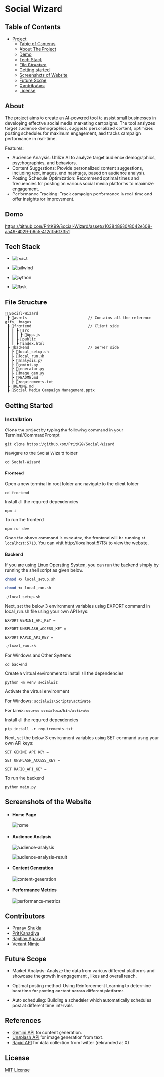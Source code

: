 # Social Wizard

## Table of Contents

- [Project](#social-wizard)
  - [Table of Contents](#table-of-contents)
  - [About The Project](#about)
  - [Demo](#demo)
  - [Tech Stack](#tech-stack)
  - [File Structure](#file-structure)
  - [Getting started](#Getting-Started)
  - [Screenshots of Website](#screenshots-of-website)
  - [Future Scope](#future-scope)
  - [Contributors](#contributors)
  - [License](#license)

## About

The project aims to create an AI-powered tool to assist small businesses in developing effective social media marketing campaigns. The tool analyzes target audience demographics, suggests personalized content, optimizes posting schedules for maximum engagement, and tracks campaign performance in real-time.

Features:

* Audience Analysis: Utilize AI to analyze target audience demographics, psychographics, and behaviors.
* Content Suggestions: Provide personalized content suggestions, including text, images, and hashtags, based on audience analysis.
* Posting Schedule Optimization: Recommend optimal times and frequencies for posting on various social media platforms to maximize engagement.
* Performance Tracking: Track campaign performance in real-time and offer insights for improvement.
  
## Demo

https://github.com/PritK99/Social-Wizard/assets/103848930/8042e608-aa49-4029-b6c5-412c15618351

## Tech Stack

- ![react](https://img.shields.io/badge/React-20232A?style=for-the-badge&logo=react&logoColor=61DAFB)

- ![tailwind](https://img.shields.io/badge/Tailwind_CSS-38B2AC?style=for-the-badge&logo=tailwind-css&logoColor=white)

- ![python](https://img.shields.io/badge/Python-FFD43B?style=for-the-badge&logo=python&logoColor=blue)

- ![flask](https://img.shields.io/badge/flask-%23000.svg?style=for-the-badge&logo=flask&logoColor=white)

## File Structure
```
👨‍💻Social-Wizard
 ┣ 📂assets                            // Contains all the reference gifs, images
 ┣ 📂frontend                          // Client side       
 ┃ ┃ ┣ 📂src                                       
 ┃ ┃ ┃ ┣ 📄App.js
 ┃ ┃ ┣ 📂public 
 ┃ ┃ ┣ 📄index.html
 ┣ 📂backend                           // Server side
 ┃ ┣ 📄local_setup.sh
 ┃ ┣ 📄local_run.sh
 ┃ ┣ 📄analysis.py
 ┃ ┣ 📄gemini.py
 ┃ ┣ 📄generator.py
 ┃ ┣ 📄image_gen.py
 ┃ ┣ 📄README.md 
 ┃ ┣ 📄requirements.txt      
 ┣ 📄README.md
 ┣ 📄Social Media Campaign Management.pptx
``` 

## Getting Started

### Installation

Clone the project by typing the following command in your Terminal/CommandPrompt

```
git clone https://github.com/PritK99/Social-Wizard
```
Navigate to the Social Wizard folder

```
cd Social-Wizard
```

#### Frontend

Open a new terminal in root folder and navigate to the client folder

```
cd frontend
```

Install all the required dependencies

```
npm i
```

To run the frontend

```
npm run dev
```

Once the above command is executed, the frontend will be running at ```localhost:5713```. You can visit http://localhost:5713/ to view the website.

#### Backend

If you are using Linux Operating System, you can run the backend simply by running the shell script as given below.

```bash
chmod +x local_setup.sh
```

```bash
chmod +x local_run.sh
```

```bash
./local_setup.sh
```

Next, set the below 3 environment variables using EXPORT command in local_run.sh file using your own API keys:

```
EXPORT GEMINI_API_KEY = 
```
```
EXPORT UNSPLASH_ACCESS_KEY = 
```
```
EXPORT RAPID_API_KEY = 
```

```bash
./local_run.sh
```

For Windows and Other Systems

```
cd backend
```

Create a virtual environment to install all the dependencies

```
python -m venv socialwiz
```

Activate the virtual environment

For Windows: ```socialwiz\Scripts\activate```

For Linux: ```source socialwiz/bin/activate```

Install all the required dependencies

```
pip install -r requirements.txt
```

Next, set the below 3 environment variables using SET command using your own API keys:

```
SET GEMINI_API_KEY = 
```
```
SET UNSPLASH_ACCESS_KEY = 
```
```
SET RAPID_API_KEY = 
```

To run the backend

```
python main.py
```

## Screenshots of the Website

- #### Home Page

    ![home](./assets/home-page.jpeg)

- #### Audience Analysis

    ![audience-analysis](./assets/audience-analysis.jpeg)

    ![audience-analysis-result](./assets/audience-analysis-result.jpeg)

- #### Content Generation

    ![content-generation](./assets/content-generation.jpeg)

- #### Performance Metrics

    ![performance-metrics](./assets/performance-metrics.jpeg)


## Contributors

- [Pranav Shukla](https://github.com/pranavshuklaa)
- [Prit Kanadiya](https://github.com/PritK99)
- [Raghav Agarwal](https://github.com/Raghav323)
- [Vedant Nimje](https://github.com/vrnimje)

## Future Scope

* Market Analysis: Analyze the data from various different platforms and showcase the growth in engagement , likes and overall reach.

* Optimal posting method: Using Reinforcement Learning to determine best time for posting content across different platforms.

* Auto scheduling: Building a scheduler which automatically schedules post at different time intervals

## References
- [Gemini API](https://ai.google.dev/) for content generation.
- [Unsplash API](https://unsplash.com/developers) for image generation from text.
- [Rapid API](https://rapidapi.com/) for data collection from twitter (rebranded as X)

## License
[MIT License](https://opensource.org/licenses/MIT)
